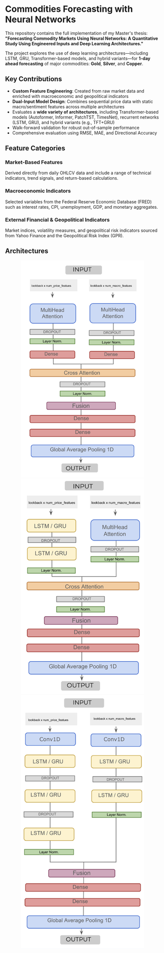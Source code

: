 #  Commodities Forecasting with Neural Networks

This repository contains the full implementation of my Master's thesis:  
**"Forecasting Commodity Markets Using Neural Networks: A Quantitative Study Using Engineered Inputs and Deep Learning Architectures."**

The project explores the use of deep learning architectures—including LSTM, GRU, Transformer-based models, and hybrid variants—for **1-day ahead forecasting** of major commodities: **Gold**, **Silver**, and **Copper**.


##  Key Contributions

-  **Custom Feature Engineering**: Created from raw market data and enriched with macroeconomic and geopolitical indicators
-  **Dual-Input Model Design**: Combines sequential price data with static macro/sentiment features across multiple architectures
-  Evaluates a **wide variety of architectures**, including Transformer-based models (Autoformer, Informer, PatchTST, TimesNet), recurrent networks (LSTM, GRU), and hybrid variants (e.g., TFT+GRU)
-  Walk-forward validation for robust out-of-sample performance
-  Comprehensive evaluation using RMSE, MAE, and Directional Accuracy


##  Feature Categories

###  Market-Based Features
Derived directly from daily OHLCV data and include a range of technical indicators, trend signals, and return-based calculations.

###  Macroeconomic Indicators
Selected variables from the Federal Reserve Economic Database (FRED) such as interest rates, CPI, unemployment, GDP, and monetary aggregates.

###  External Financial & Geopolitical Indicators
Market indices, volatility measures, and geopolitical risk indicators sourced from Yahoo Finance and the Geopolitical Risk Index (GPR).

## Architectures
<p align="center">
  <img src="data/transformers_1.png" alt="Transformer Model" width="400"/>
  <img src="data/tft_hybrid_1.png" alt="TFT Hybrid Model" width="400"/>
  <img src="data/lstm_arch_2.png" alt="LSTM Model" width="400"/>
</p>


